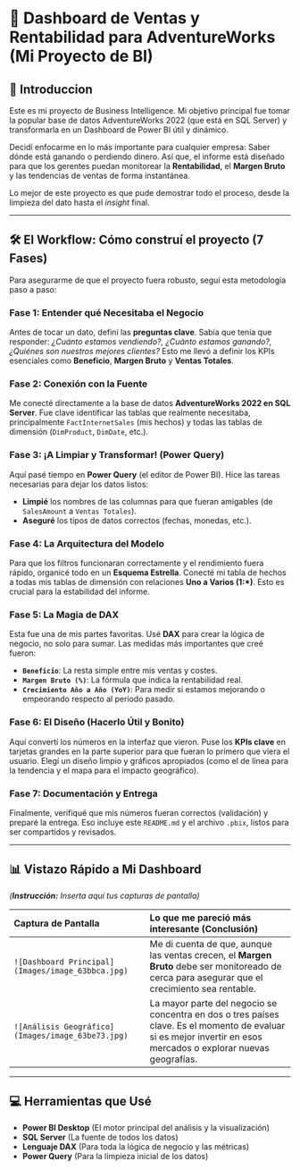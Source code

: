 # 🚀 Dashboard de Ventas y Rentabilidad para AdventureWorks (Mi Proyecto de BI)

## 🌟 Introduccion

Este es mi proyecto de Business Intelligence. Mi objetivo principal fue tomar la popular base de datos AdventureWorks 2022 (que está en SQL Server) y transformarla en un Dashboard de Power BI útil y dinámico.

Decidí enfocarme en lo más importante para cualquier empresa: Saber dónde está ganando o perdiendo dinero. Así que, el informe está diseñado para que los gerentes puedan monitorear la **Rentabilidad**, el **Margen Bruto** y las tendencias de ventas de forma instantánea.

Lo mejor de este proyecto es que pude demostrar todo el proceso, desde la limpieza del dato hasta el *insight* final.

---

## 🛠️ El Workflow: Cómo construí el proyecto (7 Fases)

Para asegurarme de que el proyecto fuera robusto, seguí esta metodología paso a paso:

### Fase 1: Entender qué Necesitaba el Negocio
Antes de tocar un dato, definí las **preguntas clave**. Sabía que tenía que responder: *¿Cuánto estamos vendiendo?, ¿Cuánto estamos ganando?, ¿Quiénes son nuestros mejores clientes?* Esto me llevó a definir los KPIs esenciales como **Beneficio**, **Margen Bruto** y **Ventas Totales**.

### Fase 2: Conexión con la Fuente
Me conecté directamente a la base de datos **AdventureWorks 2022 en SQL Server**. Fue clave identificar las tablas que realmente necesitaba, principalmente `FactInternetSales` (mis hechos) y todas las tablas de dimensión (`DimProduct`, `DimDate`, etc.).

### Fase 3: ¡A Limpiar y Transformar! (Power Query)
Aquí pasé tiempo en **Power Query** (el editor de Power BI). Hice las tareas necesarias para dejar los datos listos:
* **Limpié** los nombres de las columnas para que fueran amigables (de `SalesAmount` a `Ventas Totales`).
* **Aseguré** los tipos de datos correctos (fechas, monedas, etc.).

### Fase 4: La Arquitectura del Modelo
Para que los filtros funcionaran correctamente y el rendimiento fuera rápido, organicé todo en un **Esquema Estrella**. Conecté mi tabla de hechos a todas mis tablas de dimensión con relaciones **Uno a Varios (1:\*)**. Esto es crucial para la estabilidad del informe.

### Fase 5: La Magia de DAX
Esta fue una de mis partes favoritas. Usé **DAX** para crear la lógica de negocio, no solo para sumar. Las medidas más importantes que creé fueron:
* **`Beneficio`**: La resta simple entre mis ventas y costes.
* **`Margen Bruto (%)`**: La fórmula que indica la rentabilidad real.
* **`Crecimiento Año a Año (YoY)`**: Para medir si estamos mejorando o empeorando respecto al periodo pasado.

### Fase 6: El Diseño (Hacerlo Útil y Bonito)
Aquí convertí los números en la interfaz que vieron. Puse los **KPIs clave** en tarjetas grandes en la parte superior para que fueran lo primero que viera el usuario. Elegí un diseño limpio y gráficos apropiados (como el de línea para la tendencia y el mapa para el impacto geográfico).

### Fase 7: Documentación y Entrega
Finalmente, verifiqué que mis números fueran correctos (validación) y preparé la entrega. Eso incluye este `README.md` y el archivo `.pbix`, listos para ser compartidos y revisados.

---

## 📊 Vistazo Rápido a Mi Dashboard

*(**Instrucción:** Inserta aquí tus capturas de pantalla)*

| Captura de Pantalla | Lo que me pareció más interesante (Conclusión) |
| :--- | :--- |
| `![Dashboard Principal](Images/image_63bbca.jpg)` | Me di cuenta de que, aunque las ventas crecen, el **Margen Bruto** debe ser monitoreado de cerca para asegurar que el crecimiento sea rentable. |
| `![Análisis Geográfico](Images/image_63be73.jpg)` | La mayor parte del negocio se concentra en dos o tres países clave. Es el momento de evaluar si es mejor invertir en esos mercados o explorar nuevas geografías. |

---

## 💻 Herramientas que Usé

* **Power BI Desktop** (El motor principal del análisis y la visualización)
* **SQL Server** (La fuente de todos los datos)
* **Lenguaje DAX** (Para toda la lógica de negocio y las métricas)
* **Power Query** (Para la limpieza inicial de los datos)
